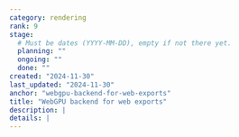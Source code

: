 ```yaml
---
category: rendering
rank: 9
stage:
  # Must be dates (YYYY-MM-DD), empty if not there yet.
  planning: ""
  ongoing: ""
  done: ""
created: "2024-11-30"
last_updated: "2024-11-30"
anchor: "webgpu-backend-for-web-exports"
title: "WebGPU backend for web exports"
description: |
details: |
---
```

